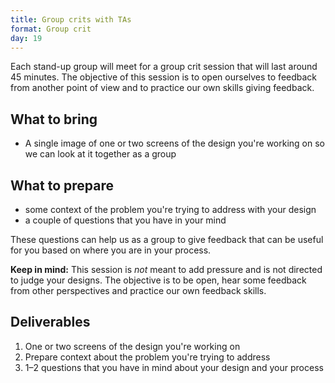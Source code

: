 ```yaml
---
title: Group crits with TAs
format: Group crit
day: 19
---
```


Each stand-up group will meet for a group crit session that will last around 45 minutes. The objective of this session is to open ourselves to feedback from another point of view and to practice our own skills giving feedback.


What to bring
-------------

- A single image of one or two screens of the design you're working on so we can look at it together as a group

What to prepare
---------------

- some context of the problem you're trying to address with your design
- a couple of questions that you have in your mind

These questions can help us as a group to give feedback that can be useful for you based on where you are in your process.

**Keep in mind:** This session is *not* meant to add pressure and is not directed to judge your designs. The objective is to be open, hear some feedback from other perspectives and practice our own feedback skills.


Deliverables
------------

1. One or two screens of the design you're working on
2. Prepare context about the problem you're trying to address
3. 1–2 questions that you have in mind about your design and your process
